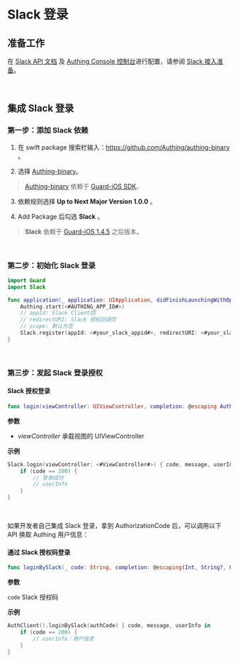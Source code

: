# Slack 登录

<LastUpdated/>

## 准备工作

在 [Slack API 文档](https://api.slack.com/apps) 及 [Authing Console 控制台](https://authing.cn/)进行配置，请参阅 [Slack 接入准备](../../../guides/connections/social/slack-mobile/README.md)。

<br>

## 集成 Slack 登录

### 第一步：添加 Slack 依赖

1. 在 swift package 搜索栏输入：https://github.com/Authing/authing-binary 。

2. 选择 [Authing-binary](https://github.com/Authing/authing-binary)。
> [Authing-binary](https://github.com/Authing/authing-binary) 依赖于 [Guard-iOS SDK](https://github.com/Authing/guard-ios)。

3. 依赖规则选择 **Up to Next Major Version 1.0.0** 。

4. Add Package 后勾选 **Slack** 。

> **Slack** 依赖于 [Guard-iOS 1.4.5](https://github.com/Authing/guard-ios) 之后版本。

<br>

### 第二步：初始化 Slack 登录
```swift
import Guard
import Slack

func application(_ application: UIApplication, didFinishLaunchingWithOptions launchOptions: [UIApplication.LaunchOptionsKey: Any]?) -> Bool {
    Authing.start(<#AUTHING_APP_ID#>)
    // appId: Slack ClientID
    // redirectURI: Slack 授权回调页
    // scope: 默认为空
    Slack.register(appId: <#your_slack_appid#>, redirectURI: <#your_slack_redirecturi#>, scope: <#your_slack_scope#>)
}
 ```
<br>

### 第三步：发起 Slack 登录授权
#### Slack 授权登录

```swift
func login(viewController: UIViewController, completion: @escaping Authing.AuthCompletion) -> Void
```

**参数**

* *viewController* 承载视图的 UIViewController
  
**示例**

```swift
Slack.login(viewController: <#ViewController#>) { code, message, userInfo in
    if (code == 200) {
        // 登录成功
        // userInfo
    }
}
```

<br>

如果开发者自己集成 Slack 登录，拿到 AuthorizationCode 后，可以调用以下 API 换取 Authing 用户信息：

#### 通过 Slack 授权码登录

```swift
func loginBySlack(_ code: String, completion: @escaping(Int, String?, UserInfo?) -> Void)
```

**参数**

`code` Slack 授权码

**示例**

```swift
AuthClient().loginBySlack(authCode) { code, message, userInfo in
    if (code == 200) {
        // userInfo：用户信息
    }
}
```
